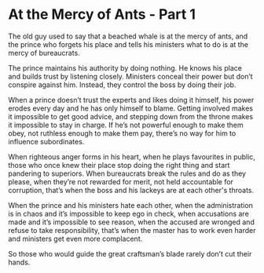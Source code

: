 # At the Mercy of Ants - Part 1

The old guy used to say that
a beached whale is at the mercy of ants,
and the prince who forgets his place
and tells his ministers what to do
is at the mercy of bureaucrats.

The prince maintains his authority by doing nothing.
He knows his place
and builds trust by listening closely.
Ministers conceal their power
but don’t conspire against him.
Instead,
they control the boss by doing their job.

When a prince
doesn’t trust the experts
and likes doing it himself,
his power erodes every day
and he has only himself to blame.
Getting involved
makes it impossible to get good advice,
and stepping down from the throne
makes it impossible to stay in charge.
If he’s not powerful enough to make them obey,
not ruthless enough to make them pay,
there’s no way for him to influence subordinates.

When righteous anger forms in his heart,
when he plays favourites in public,
those who once knew their place
stop doing the right thing
and start pandering to superiors.
When bureaucrats break the rules
and do as they please,
when they’re not rewarded for merit,
not held accountable for corruption,
that’s when the boss and his lackeys
are at each other's throats.

When the prince and his ministers hate each other,
when the administration is in chaos
and it’s impossible to keep ego in check,
when accusations are made
and it’s impossible to see reason,
when the accused are wronged
and refuse to take responsibility,
that’s when the master has to work even harder
and ministers get even more complacent.

So those who would guide
the great craftsman’s blade
rarely don’t cut their hands.
